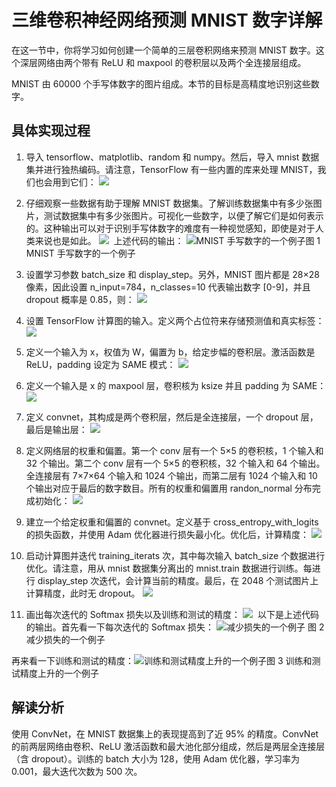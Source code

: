 # 三维卷积神经网络预测 MNIST 数字详解

在这一节中，你将学习如何创建一个简单的三层卷积网络来预测 MNIST 数字。这个深层网络由两个带有 ReLU 和 maxpool 的卷积层以及两个全连接层组成。

MNIST 由 60000 个手写体数字的图片组成。本节的目标是高精度地识别这些数字。

## 具体实现过程

1.  导入 tensorflow、matplotlib、random 和 numpy。然后，导入 mnist 数据集并进行独热编码。请注意，TensorFlow 有一些内置的库来处理 MNIST，我们也会用到它们：
    ![](img/06ddb6ecd647a1c15efbd998564f7801.jpg)

2.  仔细观察一些数据有助于理解 MNIST 数据集。了解训练数据集中有多少张图片，测试数据集中有多少张图片。可视化一些数字，以便了解它们是如何表示的。这种输出可以对于识别手写体数字的难度有一种视觉感知，即使是对于人类来说也是如此。
    ![](img/b0c417b09b8f54dce13e857813eb157a.jpg)
     上述代码的输出：
    ![MNIST 手写数字的一个例子](img/9db2f02d93ff10ed72ec9adcfe08a07a.jpg)图 1 MNIST 手写数字的一个例子

3.  设置学习参数 batch_size 和 display_step。另外，MNIST 图片都是 28×28 像素，因此设置 n_input=784，n_classes=10 代表输出数字 [0-9]，并且 dropout 概率是 0.85，则：
    ![](img/96259bb9cd4b362ef0bde19b542f10af.jpg)

4.  设置 TensorFlow 计算图的输入。定义两个占位符来存储预测值和真实标签：
    ![](img/57af1698385f50af709ce6fec6ec8b2a.jpg)

5.  定义一个输入为 x，权值为 W，偏置为 b，给定步幅的卷积层。激活函数是 ReLU，padding 设定为 SAME 模式：
    ![](img/1890cd8bceafa203fca0683173727058.jpg)

6.  定义一个输入是 x 的 maxpool 层，卷积核为 ksize 并且 padding 为 SAME：
    ![](img/ac22708ab37662af0c36383c6105adbc.jpg)

7.  定义 convnet，其构成是两个卷积层，然后是全连接层，一个 dropout 层，最后是输出层：
    ![](img/5f775fadfa3b9b5227463cbd3741cc13.jpg)

8.  定义网络层的权重和偏置。第一个 conv 层有一个 5×5 的卷积核，1 个输入和 32 个输出。第二个 conv 层有一个 5×5 的卷积核，32 个输入和 64 个输出。全连接层有 7×7×64 个输入和 1024 个输出，而第二层有 1024 个输入和 10 个输出对应于最后的数字数目。所有的权重和偏置用 randon_normal 分布完成初始化：
    ![](img/7fd9047a6502b860d3d0cb9513f3b4af.jpg)

9.  建立一个给定权重和偏置的 convnet。定义基于 cross_entropy_with_logits 的损失函数，并使用 Adam 优化器进行损失最小化。优化后，计算精度：
    ![](img/30ea410f414e7842281fa8b0ea4447dd.jpg)

10.  启动计算图并迭代 training_iterats 次，其中每次输入 batch_size 个数据进行优化。请注意，用从 mnist 数据集分离出的 mnist.train 数据进行训练。每进行 display_step 次迭代，会计算当前的精度。最后，在 2048 个测试图片上计算精度，此时无 dropout。
    ![](img/3140b4cb3a9ca7e457e880de5eafb138.jpg)

11.  画出每次迭代的 Softmax 损失以及训练和测试的精度：
    ![](img/3e8b11d4f0dc08253c944834b911e16a.jpg)
     以下是上述代码的输出。首先看一下每次迭代的 Softmax 损失：
    ![减少损失的一个例子](img/f0741b168b53a9685c19e5157c32d1dc.jpg)
    图 2 减少损失的一个例子

再来看一下训练和测试的精度：![训练和测试精度上升的一个例子](img/ea69045030797cf50e33fb7cb45eaf6e.jpg)图 3 训练和测试精度上升的一个例子

## 解读分析

使用 ConvNet，在 MNIST 数据集上的表现提高到了近 95% 的精度。ConvNet 的前两层网络由卷积、ReLU 激活函数和最大池化部分组成，然后是两层全连接层（含 dropout）。训练的 batch 大小为 128，使用 Adam 优化器，学习率为 0.001，最大迭代次数为 500 次。